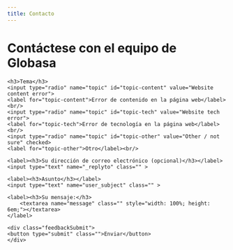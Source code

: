 ```yaml
---
title: Contacto
---
```


<h1>Contáctese con el equipo de Globasa</h1>
<form action="https://formspree.io/maylyonr" method="POST" class="w3-container" >
    <input type="hidden" name="Source" value="Main Globasa Website" />
    <input type="hidden" name="subject" value="Feedback: {{ user_subject }} {{topic}}" />
    
    <h3>Tema</h3>
    <input type="radio" name="topic" id="topic-content" value="Website content error">
    <label for="topic-content">Error de contenido en la página web</label><br/>
    <input type="radio" name="topic" id="topic-tech" value="Website tech error">
    <label for="topic-tech">Error de tecnología en la página web</label><br/>
    <input type="radio" name="topic" id="topic-other" value="Other / not sure" checked>
    <label for="topic-other">Otro</label><br/>
    
    <label><h3>Su dirección de correo electrónico (opcional)</h3></label>
    <input type="text" name="_replyto" class="" >

    <label><h3>Asunto</h3></label>
    <input type="text" name="user_subject" class="" >
    
    <label><h3>Su mensaje:</h3>
        <textarea name="message" class="" style="width: 100%; height: 6em;"></textarea>
    </label>

    <div class="feedbackSubmit">
    <button type="submit" class="">Enviar</button>
    </div>
</form>
